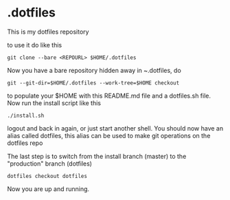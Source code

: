 .dotfiles
=========

This is my dotfiles repository

to use it do like this

    git clone --bare <REPOURL> $HOME/.dotfiles

Now you have a bare repository hidden away in ~.dotfiles, do

    git --git-dir=$HOME/.dotfiles --work-tree=$HOME checkout

to populate your $HOME with this README.md file and a dotfiles.sh file. Now run
the install script like this

    ./install.sh

logout and back in again, or just start another shell. You should now have an alias called dotfiles, this alias can be used to make git operations on the dotfiles repo

The last step is to switch from the install branch (master) to the "production" branch (dotfiles)

    dotfiles checkout dotfiles

Now you are up and running.
